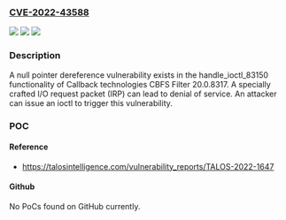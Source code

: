 ### [CVE-2022-43588](https://cve.mitre.org/cgi-bin/cvename.cgi?name=CVE-2022-43588)
![](https://img.shields.io/static/v1?label=Product&message=CBFS%20Filter&color=blue)
![](https://img.shields.io/static/v1?label=Version&message=%3D%2020.0.8317%20&color=brighgreen)
![](https://img.shields.io/static/v1?label=Vulnerability&message=CWE-476%3A%20NULL%20Pointer%20Dereference&color=brighgreen)

### Description

A null pointer dereference vulnerability exists in the handle_ioctl_83150 functionality of Callback technologies CBFS Filter 20.0.8317. A specially crafted I/O request packet (IRP) can lead to denial of service. An attacker can issue an ioctl to trigger this vulnerability.

### POC

#### Reference
- https://talosintelligence.com/vulnerability_reports/TALOS-2022-1647

#### Github
No PoCs found on GitHub currently.

